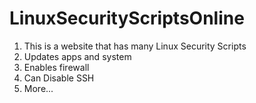 # LinuxSecurityScriptsOnline

1. This is a website that has many Linux Security Scripts
2. Updates apps and system
3. Enables firewall
4. Can Disable SSH
5. More...
